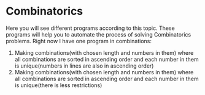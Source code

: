 # Combinatorics
Here you will see different programs according to this topic. These programs will help you to automate the process of solving Combinatorics problems. Right now I have one program in combinations:
1) Making combinations(with chosen length and numbers in them) where all combinations are sorted in ascending order and each number in them is unique(numbers in lines are also in ascending order)
2) Making combinations(with chosen length and numbers in them) where all combinations are sorted in ascending order and each number in them is unique(there is less restrictions)
